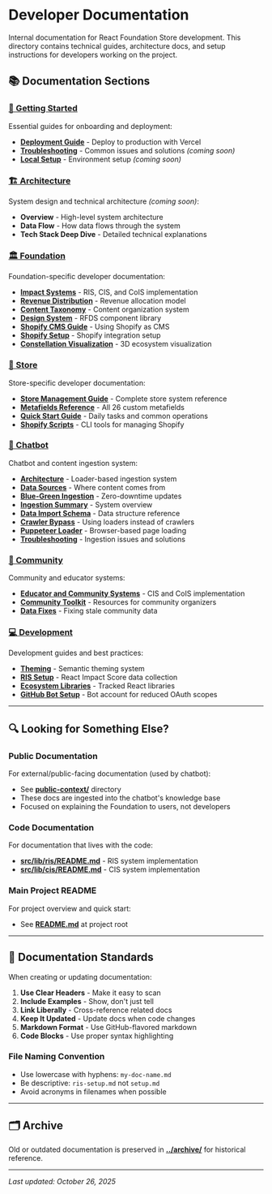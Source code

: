 # Developer Documentation

Internal documentation for React Foundation Store development. This directory contains technical guides, architecture docs, and setup instructions for developers working on the project.

## 📚 Documentation Sections

### [🚀 Getting Started](./getting-started/)
Essential guides for onboarding and deployment:
- **[Deployment Guide](./getting-started/deployment.md)** - Deploy to production with Vercel
- **[Troubleshooting](./getting-started/troubleshooting.md)** - Common issues and solutions *(coming soon)*
- **[Local Setup](./getting-started/local-setup.md)** - Environment setup *(coming soon)*

### [🏗️ Architecture](./architecture/)
System design and technical architecture *(coming soon)*:
- **Overview** - High-level system architecture
- **Data Flow** - How data flows through the system
- **Tech Stack Deep Dive** - Detailed technical explanations

### [🏛️ Foundation](./foundation/)
Foundation-specific developer documentation:
- **[Impact Systems](./foundation/impact-systems.md)** - RIS, CIS, and CoIS implementation
- **[Revenue Distribution](./foundation/revenue-distribution.md)** - Revenue allocation model
- **[Content Taxonomy](./foundation/content-taxonomy.md)** - Content organization system
- **[Design System](./foundation/design-system.md)** - RFDS component library
- **[Shopify CMS Guide](./foundation/shopify-cms-guide.md)** - Using Shopify as CMS
- **[Shopify Setup](./foundation/shopify-setup.md)** - Shopify integration setup
- **[Constellation Visualization](./foundation/react-constellation-visualization.md)** - 3D ecosystem visualization

### [🛒 Store](./store/)
Store-specific developer documentation:
- **[Store Management Guide](./store/store-management.md)** - Complete store system reference
- **[Metafields Reference](./store/metafields-reference.md)** - All 26 custom metafields
- **[Quick Start Guide](./store/quick-start.md)** - Daily tasks and common operations
- **[Shopify Scripts](./store/shopify-scripts.md)** - CLI tools for managing Shopify

### [🤖 Chatbot](./chatbot/)
Chatbot and content ingestion system:
- **[Architecture](./chatbot/architecture.md)** - Loader-based ingestion system
- **[Data Sources](./chatbot/data-sources.md)** - Where content comes from
- **[Blue-Green Ingestion](./chatbot/blue-green-ingestion.md)** - Zero-downtime updates
- **[Ingestion Summary](./chatbot/ingestion-summary.md)** - System overview
- **[Data Import Schema](./chatbot/data-import-schema.md)** - Data structure reference
- **[Crawler Bypass](./chatbot/crawler-bypass.md)** - Using loaders instead of crawlers
- **[Puppeteer Loader](./chatbot/puppeteer-loader.md)** - Browser-based page loading
- **[Troubleshooting](./chatbot/troubleshooting.md)** - Ingestion issues and solutions

### [👥 Community](./community/)
Community and educator systems:
- **[Educator and Community Systems](./community/educator-and-community.md)** - CIS and CoIS implementation
- **[Community Toolkit](./community/community-toolkit.md)** - Resources for community organizers
- **[Data Fixes](./community/data-fixes.md)** - Fixing stale community data

### [💻 Development](./development/)
Development guides and best practices:
- **[Theming](./development/theming.md)** - Semantic theming system
- **[RIS Setup](./development/ris-setup.md)** - React Impact Score data collection
- **[Ecosystem Libraries](./development/ecosystem-libraries.md)** - Tracked React libraries
- **[GitHub Bot Setup](./development/github-bot-setup.md)** - Bot account for reduced OAuth scopes

---

## 🔍 Looking for Something Else?

### Public Documentation
For external/public-facing documentation (used by chatbot):
- See **[public-context/](../public-context/)** directory
- These docs are ingested into the chatbot's knowledge base
- Focused on explaining the Foundation to users, not developers

### Code Documentation
For documentation that lives with the code:
- **[src/lib/ris/README.md](../src/lib/ris/README.md)** - RIS system implementation
- **[src/lib/cis/README.md](../src/lib/cis/README.md)** - CIS system implementation

### Main Project README
For project overview and quick start:
- See **[README.md](../README.md)** at project root

---

## 📝 Documentation Standards

When creating or updating documentation:

1. **Use Clear Headers** - Make it easy to scan
2. **Include Examples** - Show, don't just tell
3. **Link Liberally** - Cross-reference related docs
4. **Keep It Updated** - Update docs when code changes
5. **Markdown Format** - Use GitHub-flavored markdown
6. **Code Blocks** - Use proper syntax highlighting

### File Naming Convention
- Use lowercase with hyphens: `my-doc-name.md`
- Be descriptive: `ris-setup.md` not `setup.md`
- Avoid acronyms in filenames when possible

---

## 🗂️ Archive

Old or outdated documentation is preserved in **[../archive/](../archive/)** for historical reference.

---

*Last updated: October 26, 2025*
